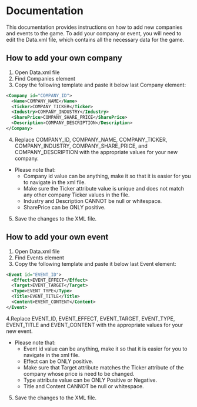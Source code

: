 # Documentation
This documentation provides instructions on how to add new companies and events to the game.
To add your company or event, you will need to edit the Data.xml file, which contains all the necessary data for the game.

## How to add your own company
1. Open Data.xml file
2. Find Companies element
3. Copy the following template and paste it below last Company element:
```xml
<Company id="COMPANY_ID">
  <Name>COMPANY_NAME</Name>
  <Ticker>COMPANY_TICKER</Ticker>
  <Industry>COMPANY_INDUSTRY</Industry>
  <SharePrice>COMPANY_SHARE_PRICE</SharePrice>
  <Description>COMPANY_DESCRIPTION</Description>
</Company>
```
4. Replace COMPANY_ID, COMPANY_NAME, COMPANY_TICKER, COMPANY_INDUSTRY, COMPANY_SHARE_PRICE, and COMPANY_DESCRIPTION with the appropriate values for your new company.
- Please note that:
  - Company id value can be anything, make it so that it is easier for you to navigate in the xml file.
  - Make sure the Ticker attribute value is unique and does not match any other company Ticker values in the file.
  - Industry and Description CANNOT be null or whitespace. 
  - SharePrice can be ONLY positive.
5. Save the changes to the XML file.

## How to add your own event
1. Open Data.xml file
2. Find Events element
3. Copy the following template and paste it below last Event element:
```xml
<Event id="EVENT_ID">
  <Effect>EVENT_EFFECT</Effect>
  <Target>EVENT_TARGET</Target>
  <Type>EVENT_TYPE</Type>
  <Title>EVENT_TITLE</Title>
  <Content>EVENT_CONTENT</Content>
</Event>
```
4.Replace EVENT_ID, EVENT_EFFECT, EVENT_TARGET, EVENT_TYPE, EVENT_TITLE and EVENT_CONTENT with the appropriate values for your new event.
- Please note that:
  - Event id value can be anything, make it so that it is easier for you to navigate in the xml file.
  - Effect can be ONLY positive.
  - Make sure that Target attribute matches the Ticker attribute of the company whose price is need to be changed.
  - Type attribute value can be ONLY Positive or Negative.
  - Title and Content CANNOT be null or whitespace.
5. Save the changes to the XML file.
